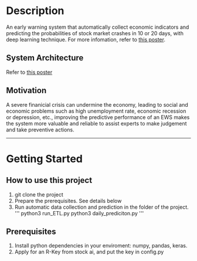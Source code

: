 # Description
An early warning system that automatically collect economic indicators and predicting the probabilities of stock market crashes in 10 or 20 days, with deep learning technique. For more infomation, refer to [this poster](https://drive.google.com/file/d/1d_HkMM1mIwgtfuTdVuMzMiwxkCzgA_Lw/view?usp=sharing).

## System Architecture
Refer to [this poster](https://drive.google.com/file/d/1d_HkMM1mIwgtfuTdVuMzMiwxkCzgA_Lw/view?usp=sharing)
## Motivation
A severe finanicial crisis can undermine the economy, leading to social and economic problems such as high unemployment rate, economic recession or depression, etc., improving the predictive performance of an EWS makes the system more valuable and reliable to assist experts to make judgement and take preventive actions. 

--- 

# Getting Started

## How to use this project
1. git clone the project
2. Prepare the prerequisites. See details below
3. Run automatic data collection and prediction in the folder of the project.
   '''
   python3 run_ETL.py
   python3 daily_prediciton.py
   '''

## Prerequisites
1. Install python dependencies in your enviroment: numpy, pandas, keras.
2. Apply for an R-Key from stock ai, and put the key in config.py

